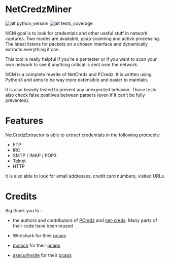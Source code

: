 # NetCredzMiner

![alt python_version](https://img.shields.io/badge/python-3.5+-informational.svg)
![alt tests_coverage](https://img.shields.io/badge/tests%20coverage-94%25-success.svg)

NCM goal is to look for credentials and other useful stuff in network captures. Two modes are available, pcap scanning and active processing. The latest listens for packets on a chosen interface and dynamically extracts everything it can.

This tool is really helpful if you're a pentester or if you want to scan your own network to see if anything critical is sent over the network. 

NCM is a complete rewrite of NetCreds and PCredz. It is written using Python3 and aims to be way more extensible and easier to maintain. 

It is also heavily tested to prevent any unexpected behavior. Those tests also check false positives between parsers (even if it can't be fully prevented). 

# Features

NetCredzExtractor is able to extract credentials in the following protocols:
* FTP
* IRC
* SMTP / IMAP / POP3
* Telnet
* HTTP

It is also able to look for email addresses, credit card numbers, visited URLs.

# Credits

Big thank you to :

* the authors and contributors of [PCredz](https://github.com/lgandx/PCredz) and [net-creds](https://github.com/DanMcInerney/net-creds). Many parts of their code have been reused

* Wireshark for their [pcaps](https://wiki.wireshark.org/SampleCaptures)

* [moloch](https://github.com/aol/moloch) for their [pcaps](https://github.com/aol/moloch/tree/master/tests/pcap)

* [asecuritysite](https://asecuritysite.com) for their [pcaps](https://asecuritysite.com/forensics/pcap)
